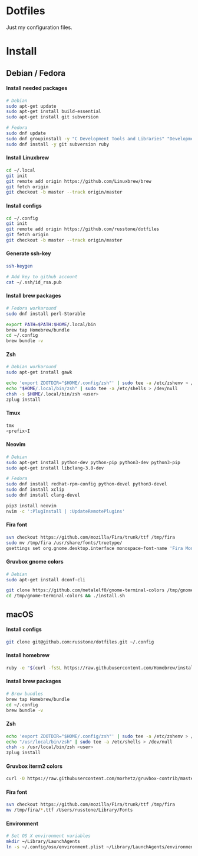 # Dotfiles
Just my configuration files.

# Install

## Debian / Fedora

#### Install needed packages
```sh
# Debian
sudo apt-get update
sudo apt-get install build-essential
sudo apt-get install git subversion

# Fedora
sudo dnf update
sudo dnf groupinstall -y "C Development Tools and Libraries" "Development Tools"
sudo dnf install -y git subversion ruby
```

#### Install Linuxbrew
```sh
cd ~/.local
git init
git remote add origin https://github.com/Linuxbrew/brew
git fetch origin
git checkout -b master --track origin/master
```

#### Install configs
```sh
cd ~/.config
git init
git remote add origin https://github.com/russtone/dotfiles
git fetch origin
git checkout -b master --track origin/master
```

#### Generate ssh-key
```sh
ssh-keygen

# Add key to github account
cat ~/.ssh/id_rsa.pub
```

#### Install brew packages
```sh
# Fedora workaround
sudo dnf install perl-Storable
```

```sh
export PATH=$PATH:$HOME/.local/bin
brew tap Homebrew/bundle
cd ~/.config
brew bundle -v
```

#### Zsh
```sh
# Debian workaround
sudo apt-get install gawk
```

```sh
echo 'export ZDOTDIR="$HOME/.config/zsh"' | sudo tee -a /etc/zshenv > /dev/null
echo "$HOME/.local/bin/zsh" | sudo tee -a /etc/shells > /dev/null
chsh -s $HOME/.local/bin/zsh <user>
zplug install
```

#### Tmux
```sh
tmx
<prefix>I
```

#### Neovim
```sh
# Debian
sudo apt-get install python-dev python-pip python3-dev python3-pip
sudo apt-get install libclang-3.8-dev

# Fedora
sudo dnf install redhat-rpm-config python-devel python3-devel
sudo dnf install xclip
sudo dnf install clang-devel
```

```sh
pip3 install neovim
nvim -c ':PlugInstall | :UpdateRemotePlugins'
```

#### Fira font
```sh
svn checkout https://github.com/mozilla/Fira/trunk/ttf /tmp/fira
sudo mv /tmp/fira /usr/share/fonts/truetype/
gsettings set org.gnome.desktop.interface monospace-font-name 'Fira Mono 14'
```


#### Gruvbox gnome colors
```sh
# Debian
sudo apt-get install dconf-cli
```

```sh
git clone https://github.com/metalelf0/gnome-terminal-colors /tmp/gnome-terminal-colors
cd /tmp/gnome-terminal-colors && ./install.sh
```

## macOS

#### Install configs

```sh
git clone git@github.com:russtone/dotfiles.git ~/.config
```

#### Install homebrew
```sh
ruby -e "$(curl -fsSL https://raw.githubusercontent.com/Homebrew/install/master/install)"
```

#### Install brew packages
```sh
# Brew bundles
brew tap Homebrew/bundle
cd ~/.config
brew bundle -v
```

#### Zsh
```sh
echo 'export ZDOTDIR="$HOME/.config/zsh"' | sudo tee -a /etc/zshenv > /dev/null
echo "/usr/local/bin/zsh" | sudo tee -a /etc/shells > /dev/null
chsh -s /usr/local/bin/zsh <user>
zplug install
```

#### Gruvbox iterm2 colors
```sh
curl -O https://raw.githubusercontent.com/morhetz/gruvbox-contrib/master/iterm2/gruvbox-dark.itermcolors
```

#### Fira font
```sh
svn checkout https://github.com/mozilla/Fira/trunk/ttf /tmp/fira
mv /tmp/fira/*.ttf /Users/russtone/Library/Fonts
```

#### Environment
```sh
# Set OS X environment variables
mkdir ~/Library/LaunchAgents
ln -s ~/.config/osx/environment.plist ~/Library/LaunchAgents/environment.plist
```
